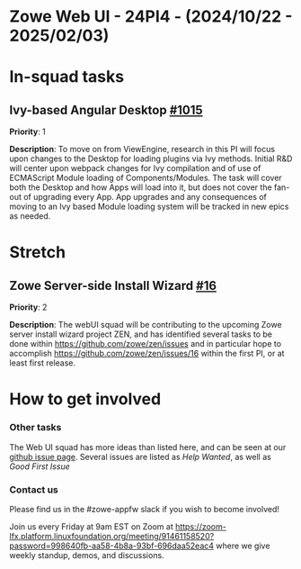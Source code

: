# Zowe Web UI - 24PI4 - (2024/10/22 - 2025/02/03)

# In-squad tasks

## Ivy-based Angular Desktop [#1015](https://github.com/zowe/zlux/issues/1015)
**Priority**: 1

**Description**: To move on from ViewEngine, research in this PI will focus upon changes to the Desktop for loading plugins via Ivy methods. Initial R&D will center upon webpack changes for Ivy compilation and of use of ECMAScript Module loading of Components/Modules. The task will cover both the Desktop and how Apps will load into it, but does not cover the fan-out of upgrading every App. App upgrades and any consequences of moving to an Ivy based Module loading system will be tracked in new epics as needed.

# Stretch


## Zowe Server-side Install Wizard [#16](https://github.com/zowe/zen/issues/16)
**Priority**: 2

**Description**: The webUI squad will be contributing to the upcoming Zowe server install wizard project ZEN, and has identified several tasks to be done within https://github.com/zowe/zen/issues and in particular hope to accomplish https://github.com/zowe/zen/issues/16 within the first PI, or at least first release.

# How to get involved
### Other tasks
The Web UI squad has more ideas than listed here, and can be seen at our [github issue page](github.com/zowe/zlux/issues). Several issues are listed as *Help Wanted*, as well as *Good First Issue*

### Contact us
Please find us in the #zowe-appfw slack if you wish to become involved!

Join us every Friday at 9am EST on Zoom at https://zoom-lfx.platform.linuxfoundation.org/meeting/91461158520?password=998640fb-aa58-4b8a-93bf-696daa52eac4 where we give weekly standup, demos, and discussions.
